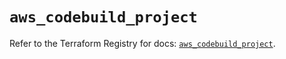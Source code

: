 # `aws_codebuild_project`

Refer to the Terraform Registry for docs: [`aws_codebuild_project`](https://registry.terraform.io/providers/hashicorp/aws/5.79.0/docs/resources/codebuild_project).
